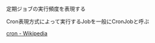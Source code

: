 定期ジョブの実行頻度を表現する

Cron表現方式によって実行するJobを一般にCronJobと呼ぶ

[cron - Wikipedia](https://en.wikipedia.org/wiki/Cron)